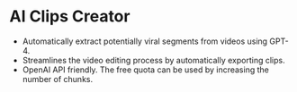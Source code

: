 # AI Clips Creator

- Automatically extract potentially viral segments from videos using GPT-4.
- Streamlines the video editing process by automatically exporting clips.
- OpenAI API friendly. The free quota can be used by increasing the number of chunks.

